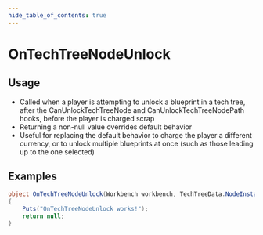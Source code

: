 ```yaml
---
hide_table_of_contents: true
---
```


# OnTechTreeNodeUnlock

## Usage

* Called when a player is attempting to unlock a blueprint in a tech tree, after the CanUnlockTechTreeNode and CanUnlockTechTreeNodePath hooks, before the player is charged scrap
* Returning a non-null value overrides default behavior
* Useful for replacing the default behavior to charge the player a different currency, or to unlock multiple blueprints at once (such as those leading up to the one selected)

## Examples

```csharp title=""
object OnTechTreeNodeUnlock(Workbench workbench, TechTreeData.NodeInstance node, BasePlayer player)
{
    Puts("OnTechTreeNodeUnlock works!");
    return null;
}
```
